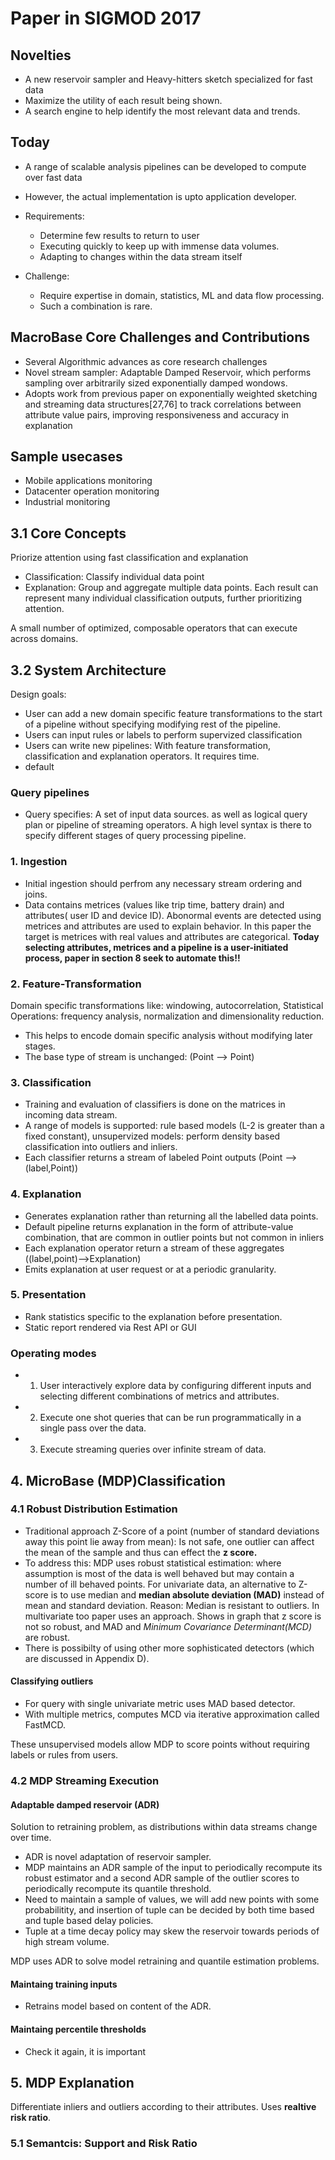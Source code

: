 # Paper in SIGMOD 2017

## Novelties
- A new reservoir sampler and Heavy-hitters sketch specialized for fast data
- Maximize the utility of each result being shown.
- A search engine to help identify the most relevant data and trends.

## Today
- A range of scalable analysis pipelines can be developed to compute over fast data
- However, the actual implementation is upto application developer.
- Requirements: 
  - Determine few results to return to user
  - Executing quickly to keep up with immense data volumes.
  - Adapting to changes within the data stream itself
  
 - Challenge:
   - Require expertise in domain, statistics, ML and data flow processing.
   - Such a combination is rare.
   
 ## MacroBase Core Challenges and Contributions
 - Several Algorithmic advances as core research challenges
 - Novel stream sampler: Adaptable Damped Reservoir, which performs sampling over arbitrarily sized exponentially damped wondows.
 - Adopts work from previous paper on exponentially weighted sketching and streaming data structures\[27,76\] to track correlations between attribute value pairs, improving responsiveness and accuracy in explanation
 
 
## Sample usecases
- Mobile applications monitoring
- Datacenter operation monitoring
- Industrial monitoring

## 3.1 Core Concepts
Priorize attention using fast classification and explanation
- Classification: Classify individual data point
- Explanation: Group and aggregate multiple data points. Each result can represent many individual classification outputs, further prioritizing attention. 

A small number of optimized, composable operators that can execute across domains.

## 3.2 System Architecture
Design goals: 
- User can add a new domain specific feature transformations to the start of a pipeline without specifying modifying rest of the pipeline.
- Users can input rules or labels to perform supervized classification
- Users can write new pipelines: With feature transformation, classification and explanation operators. It requires time.
- default 

### Query pipelines
- Query specifies: A set of input data sources. as well as logical query plan or pipeline of streaming operators. A high level syntax is there to specify different stages of query processing pipeline.

### 1. Ingestion
- Initial ingestion should perfrom any necessary stream ordering and joins.
- Data contains metrices (values like trip time, battery drain) and attributes( user ID and device ID). Abonormal events are detected using metrices and attributes are used to explain behavior. In this paper the target is metrices with real values and attributes are categorical. **Today selecting attributes, metrices and a pipeline is a user-initiated process, paper in section 8 seek to automate this!!**

### 2. Feature-Transformation
Domain specific transformations like: windowing, autocorrelation, Statistical Operations: frequency analysis, normalization and dimensionality reduction. 
- This helps to encode domain specific analysis without modifying later stages.
- The base type of stream is unchanged: (Point --> Point)

### 3. Classification
- Training and evaluation of classifiers is done on the matrices in incoming data stream.
- A range of models is supported: rule based models (L-2 is greater than a fixed constant), unsupervized models: perform density based classification into outliers and inliers.
- Each classifier returns a stream of labeled Point outputs (Point --> (label,Point))

### 4. Explanation
- Generates explanation rather than returning all the labelled data points.
- Default pipeline returns explanation in the form of attribute-value combination, that are common in outlier points but not common in inliers
- Each explanation operator return a stream of these aggregates ((label,point)-->Explanation)
- Emits explanation at user request or at a periodic granularity. 

### 5. Presentation
- Rank statistics specific to the explanation before presentation.
- Static report rendered via Rest API or GUI

### Operating modes
- 1. User interactively explore data by configuring different inputs and selecting different combinations of metrics and attributes.
- 2. Execute one shot queries that can be run programmatically in a single pass over the data.
- 3. Execute streaming queries over infinite stream of data. 

## 4. MicroBase (MDP)Classification
### 4.1 Robust Distribution Estimation
- Traditional approach Z-Score of a point (number of standard deviations away this point lie away from mean): Is not safe, one outlier can affect the mean of the sample and thus can effect the **z score.**
- To address this: MDP uses robust statistical estimation: where assumption is most of the data is well behaved but may contain a number of ill behaved points. For univariate data, an alternative to Z-score is to use median and **median absolute deviation (MAD)** instead of mean and standard deviation. Reason: Median is resistant to outliers. In multivariate too paper uses an approach. Shows in graph that z score is not so robust, and MAD and **Minimum Covariance Determinant*(MCD)* are robust.
- There is possibilty of using other more sophisticated detectors (which are discussed in Appendix D).

#### Classifying outliers
- For query with single univariate metric uses MAD based detector.
- With multiple metrics, computes MCD via iterative approximation called FastMCD.

These unsupervised models allow MDP to score points without requiring labels or rules from users. 

### 4.2 MDP Streaming Execution

#### Adaptable damped reservoir (ADR)
Solution to retraining problem, as distributions within data streams change over time.
- ADR is novel adaptation of reservoir sampler. 
- MDP maintains an ADR sample of the input to periodically recompute its robust estimator and a second ADR sample of the outlier scores to periodically recompute its quantile threshold. 
- Need to maintain a sample of values, we will add new points with some probabilitity, and insertion of tuple can be decided by both time based and tuple based delay policies.
- Tuple at a time decay policy may skew the reservoir towards periods of high stream volume.

MDP uses ADR to solve model retraining and quantile estimation problems.

#### Maintaing training inputs
- Retrains model based on content of the ADR.

#### Maintaing percentile thresholds
- Check it again, it is important

## 5. MDP Explanation
Differentiate inliers and outliers according to their attributes. Uses **realtive risk ratio**.

### 5.1 Semantcis: Support and Risk Ratio



